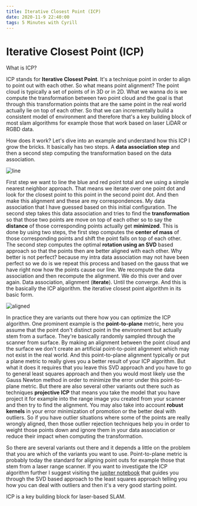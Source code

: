```yaml
---
title: Iterative Closest Point (ICP)
date: 2020-11-9 22:40:00
tags: 5 Minutes with Cyrill
---
```


# Iterative Closest Point (ICP)

What is ICP?

ICP stands for **Iterative Closest Point**. It's a technique point in order to align to point out with each other. So what means point alignment? The point cloud is typically a set of points of in 3D or in 2D. What we wanna do is we compute the transformation between two point cloud and the goal is that through this transformation points that are the same point in the real world actually lie on top of each other. So that we can incrementally build a consistent model of environment and therefore that's a key building block of most slam algorithms for example those that work based on laser LiDAR or RGBD data.

How does it work? Let's dive into an example and understand how this ICP I grow the bricks. It basically has two steps. A **data association step** and then a second step computing the transformation based on the data association. 

![line](line.png)

First step we want to line the blue and red point total and we using a simple nearest neighbor approach. That means we iterate over one point dot and look for the closest point to this point in the second point dot. And then make this alignment and these are my correspondences. My data association that I have guessed based on this initial configuration. The second step takes this data association and tries to find the **transformation** so that those two points are move on top of each other so to say the **distance** of those corresponding points actually get **minimized**. This is done by using two steps, the first step computes the **center of mass** of those corresponding points and shift the point falls on top of each other. The second step computes the optimal **rotation using an SVD** based approach so that the points then are better aligned with each other. Why better is not perfect? because my intra data association may not have been perfect so we do is we repeat this process and based on the gauss that we have right now how the points cause our line. We recompute the data association and then recompute the alignment. We do this over and over again. Data association, alignment (**iterate**). Until the converge. And this is the basically the ICP algorithm. the iterative closest point algorithm in its basic form. 

![aligned](aligned.png)

In practice they are variants out there how you can optimize the ICP algorithm. One prominent example is the **point-to-plane** metric, here you assume that the point don't distinct point in the environment but actually stem from a surface. They're basically randomly sampled through the scanner from surface. By making an alignment between the point cloud and the surface we don't create an artificial point-to-point alignment which may not exist in the real world. And this point-to-plane alignment typically or put a plane metric to really gives you a better result of your ICP algorithm. But what it does it requires that you leave this SVD approach and you have to go to general least squares approach and then you would most likely use the Gauss Newton method in order to minimize the error under this point-to-plane metric. But there are also several other variants out there such as techniques **projective ICP** that means you take the model that you have project it for example into the range image you created from your scanner and then try to find the alignment. You may also take into account **robust kernels** in your error minimization of promotion or the better deal with outliers. So if you have outlier situations where some of the points are really wrongly aligned, then those outlier rejection techniques help you in order to weight those points down and ignore them in your data association or reduce their impact when computing the transformation.

So there are several variants out there and it depends a little on the problem that you are which of the variants you want to use. Point-to-plane metric is probably today the standard for aligning point outs for example those that stem from a laser range scanner. If you want to investigate the ICP algorithm further I suggest visiting the [jupiter notebook](https://nbviewer.jupyter.org/github/niousus/notebooks/blob/master/icp.ipynb) that guides you through the SVD based approach to the least squares approach telling you how you can deal with outliers and then it's a very good starting point.

ICP is a key building block for laser-based SLAM.